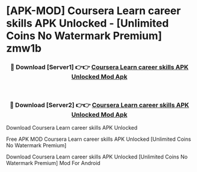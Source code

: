 # [APK-MOD] Coursera  Learn career skills APK Unlocked - [Unlimited Coins No Watermark Premium] zmw1b



<div align="center">
<h3>🔴 Download [Server1] 👉👉 <a href="https://momento.my/?title=Coursera__Learn_career_skills_APK_Unlocked">Coursera  Learn career skills APK Unlocked Mod Apk</a></h3><br>

<h3>🔴 Download [Server2] 👉👉 <a href="https://momento.my/?title=Coursera__Learn_career_skills_APK_Unlocked">Coursera  Learn career skills APK Unlocked Mod Apk</a></h3>
</div>



Download Coursera  Learn career skills APK Unlocked 

Free APK MOD Coursera  Learn career skills APK Unlocked [Unlimited Coins No Watermark Premium]

Download Coursera  Learn career skills APK Unlocked [Unlimited Coins No Watermark Premium] Mod For Android
